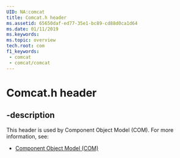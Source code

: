 ```yaml
---
UID: NA:comcat
title: Comcat.h header
ms.assetid: 65650daf-ed77-35e1-bc89-cd88d0ca1d64
ms.date: 01/11/2019
ms.keywords: 
ms.topic: overview
tech.root: com
f1_keywords:
 - comcat
 - comcat/comcat
---
```


# Comcat.h header


## -description

This header is used by Component Object Model (COM). For more information, see:

- [Component Object Model (COM)](../_com/index.md)

